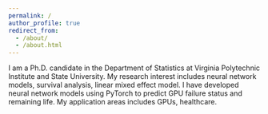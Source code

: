 ```yaml
---
permalink: /
author_profile: true
redirect_from: 
  - /about/
  - /about.html
---
```


I am a Ph.D. candidate in the Department of Statistics at Virginia Polytechnic Institute and State University. 
My research interest includes neural network models, survival analysis, linear mixed effect model. 
I have developed neural network models using PyTorch to predict GPU failure status and remaining life.
My application areas includes GPUs, healthcare.

